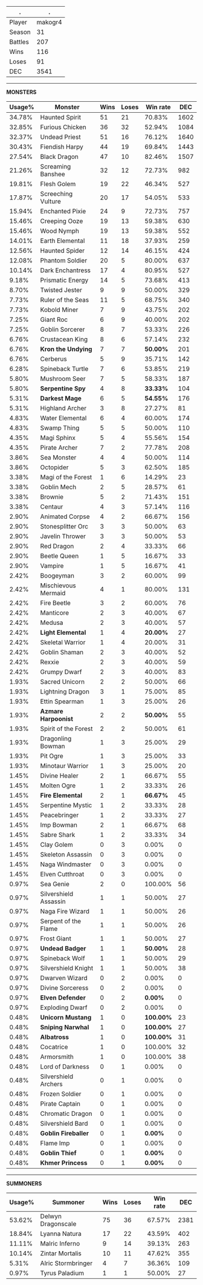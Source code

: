.|.
|-|-
Player|makogr4
Season|31
Battles|207
Wins|116
Loses|91
DEC|3541

---
**MONSTERS**

Usage%|Monster|Wins|Loses|Win rate|DEC|
-|-|-|-|-|-|
34.78%|Haunted Spirit|51|21|70.83%|1602|
32.85%|Furious Chicken|36|32|52.94%|1084|
32.37%|Undead Priest|51|16|76.12%|1640|
30.43%|Fiendish Harpy|44|19|69.84%|1443|
27.54%|Black Dragon|47|10|82.46%|1507|
21.26%|Screaming Banshee|32|12|72.73%|982|
19.81%|Flesh Golem|19|22|46.34%|527|
17.87%|Screeching Vulture|20|17|54.05%|533|
15.94%|Enchanted Pixie|24|9|72.73%|757|
15.46%|Creeping Ooze|19|13|59.38%|630|
15.46%|Wood Nymph|19|13|59.38%|552|
14.01%|Earth Elemental|11|18|37.93%|259|
12.56%|Haunted Spider|12|14|46.15%|424|
12.08%|Phantom Soldier|20|5|80.00%|637|
10.14%|Dark Enchantress|17|4|80.95%|527|
9.18%|Prismatic Energy|14|5|73.68%|413|
8.70%|Twisted Jester|9|9|50.00%|329|
7.73%|Ruler of the Seas|11|5|68.75%|340|
7.73%|Kobold Miner|7|9|43.75%|202|
7.25%|Giant Roc|6|9|40.00%|202|
7.25%|Goblin Sorcerer|8|7|53.33%|226|
6.76%|Crustacean King|8|6|57.14%|232|
6.76%|**Kron the Undying**|7|7|**50.00%**|201|
6.76%|Cerberus|5|9|35.71%|142|
6.28%|Spineback Turtle|7|6|53.85%|219|
5.80%|Mushroom Seer|7|5|58.33%|187|
5.80%|**Serpentine Spy**|4|8|**33.33%**|104|
5.31%|**Darkest Mage**|6|5|**54.55%**|176|
5.31%|Highland Archer|3|8|27.27%|81|
4.83%|Water Elemental|6|4|60.00%|174|
4.83%|Swamp Thing|5|5|50.00%|110|
4.35%|Magi Sphinx|5|4|55.56%|154|
4.35%|Pirate Archer|7|2|77.78%|208|
3.86%|Sea Monster|4|4|50.00%|114|
3.86%|Octopider|5|3|62.50%|185|
3.38%|Magi of the Forest|1|6|14.29%|23|
3.38%|Goblin Mech|2|5|28.57%|61|
3.38%|Brownie|5|2|71.43%|151|
3.38%|Centaur|4|3|57.14%|116|
2.90%|Animated Corpse|4|2|66.67%|156|
2.90%|Stonesplitter Orc|3|3|50.00%|63|
2.90%|Javelin Thrower|3|3|50.00%|53|
2.90%|Red Dragon|2|4|33.33%|66|
2.90%|Beetle Queen|1|5|16.67%|33|
2.90%|Vampire|1|5|16.67%|41|
2.42%|Boogeyman|3|2|60.00%|99|
2.42%|Mischievous Mermaid|4|1|80.00%|131|
2.42%|Fire Beetle|3|2|60.00%|76|
2.42%|Manticore|2|3|40.00%|67|
2.42%|Medusa|2|3|40.00%|57|
2.42%|**Light Elemental**|1|4|**20.00%**|27|
2.42%|Skeletal Warrior|1|4|20.00%|31|
2.42%|Goblin Shaman|2|3|40.00%|52|
2.42%|Rexxie|2|3|40.00%|59|
2.42%|Grumpy Dwarf|2|3|40.00%|83|
1.93%|Sacred Unicorn|2|2|50.00%|66|
1.93%|Lightning Dragon|3|1|75.00%|85|
1.93%|Ettin Spearman|1|3|25.00%|26|
1.93%|**Azmare Harpoonist**|2|2|**50.00%**|55|
1.93%|Spirit of the Forest|2|2|50.00%|61|
1.93%|Dragonling Bowman|1|3|25.00%|29|
1.93%|Pit Ogre|1|3|25.00%|33|
1.93%|Minotaur Warrior|1|3|25.00%|20|
1.45%|Divine Healer|2|1|66.67%|55|
1.45%|Molten Ogre|1|2|33.33%|26|
1.45%|**Fire Elemental**|2|1|**66.67%**|45|
1.45%|Serpentine Mystic|1|2|33.33%|28|
1.45%|Peacebringer|1|2|33.33%|27|
1.45%|Imp Bowman|2|1|66.67%|68|
1.45%|Sabre Shark|1|2|33.33%|34|
1.45%|Clay Golem|0|3|0.00%|0|
1.45%|Skeleton Assassin|0|3|0.00%|0|
1.45%|Naga Windmaster|0|3|0.00%|0|
1.45%|Elven Cutthroat|0|3|0.00%|0|
0.97%|Sea Genie|2|0|100.00%|56|
0.97%|Silvershield Assassin|1|1|50.00%|27|
0.97%|Naga Fire Wizard|1|1|50.00%|26|
0.97%|Serpent of the Flame|1|1|50.00%|26|
0.97%|Frost Giant|1|1|50.00%|27|
0.97%|**Undead Badger**|1|1|**50.00%**|28|
0.97%|Spineback Wolf|1|1|50.00%|29|
0.97%|Silvershield Knight|1|1|50.00%|38|
0.97%|Dwarven Wizard|0|2|0.00%|0|
0.97%|Divine Sorceress|0|2|0.00%|0|
0.97%|**Elven Defender**|0|2|**0.00%**|0|
0.97%|Exploding Dwarf|0|2|0.00%|0|
0.48%|**Unicorn Mustang**|1|0|**100.00%**|23|
0.48%|**Sniping Narwhal**|1|0|**100.00%**|27|
0.48%|**Albatross**|1|0|**100.00%**|31|
0.48%|Cocatrice|1|0|100.00%|32|
0.48%|Armorsmith|1|0|100.00%|38|
0.48%|Lord of Darkness|0|1|0.00%|0|
0.48%|Silvershield Archers|0|1|0.00%|0|
0.48%|Frozen Soldier|0|1|0.00%|0|
0.48%|Pirate Captain|0|1|0.00%|0|
0.48%|Chromatic Dragon|0|1|0.00%|0|
0.48%|Silvershield Bard|0|1|0.00%|0|
0.48%|**Goblin Fireballer**|0|1|**0.00%**|0|
0.48%|Flame Imp|0|1|0.00%|0|
0.48%|**Goblin Thief**|0|1|**0.00%**|0|
0.48%|**Khmer Princess**|0|1|**0.00%**|0|

---
**SUMMONERS**

Usage%|Summoner|Wins|Loses|Win rate|DEC|
-|-|-|-|-|-|
53.62%|Delwyn Dragonscale|75|36|67.57%|2381|
18.84%|Lyanna Natura|17|22|43.59%|402|
11.11%|Malric Inferno|9|14|39.13%|263|
10.14%|Zintar Mortalis|10|11|47.62%|355|
5.31%|Alric Stormbringer|4|7|36.36%|109|
0.97%|Tyrus Paladium|1|1|50.00%|27|
